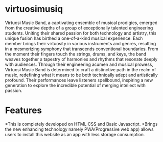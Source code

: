 # virtuosimusiq
Virtuosi Music Band, a captivating ensemble of musical prodigies, emerged from the creative depths of a group of exceptionally talented engineering students. Uniting their shared passion for both technology and artistry, this unique fusion has birthed a one-of-a-kind musical experience. Each member brings their virtuosity in various instruments and genres, resulting in a mesmerizing symphony that transcends conventional boundaries. From the moment their fingers touch the strings, drums, and keys, the band weaves together a tapestry of harmonies and rhythms that resonate deeply with audiences. Through their engineering acumen and musical prowess, Virtuosi Music Band is determined to craft a distinctive path in the realm of music, redefining what it means to be both technically adept and artistically profound. Their performances leave listeners spellbound, inspiring a new generation to explore the incredible potential of merging intellect with passion.
# Features
*This is completely developed on HTML CSS and Basic Javascript.
*Brings the new enhancing technology namely PWA(Progressive web app) allows users to install this website as an app with less storage consumption.

